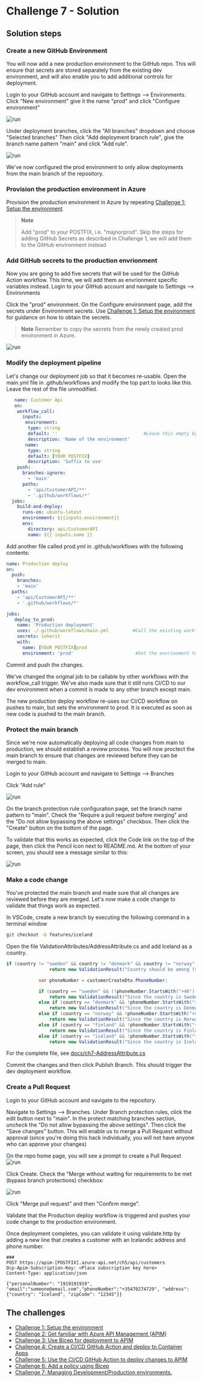 # Challenge 7 - Solution

## Solution steps
### Create a new GitHub Environment
You will now add a new production environment to the GitHub repo. This will ensure that secrets are stored separately from the existing dev environment, and will also enable you to add additional controls for deployment.

Login to your GitHub account and navigate to Settings --> Environments. 
Click "New environment" give it the name "prod" and click "Configure environment"

![run](img/ch7-1.png)

Under deployment branches, click the "All branches" dropdown and choose "Selected branches"
Then click "Add deployment branch rule", give the branch name pattern "main" and click "Add rule".

![run](img/ch7-2.png)

We've now configured the prod environment to only allow deployments from the main branch of the repository.

### Provision the production environment in Azure
Provision the production environment in Azure by repeating [Challenge 1: Setup the environment](solution1.md)
> **Note**
> 
> Add "prod" to your POSTFIX, i.e. "majnorprod". Skip the steps for adding GitHub Secrets as described in Challenge 1, we will add them to the GitHub environment instead
>

### Add GitHub secrets to the production envrionment

Now you are going to add five secrets that will be used for the GitHub Action workflow. This time, we will add them as envrionment specific variables instead.
Login to your GitHub account and navigate to Settings --> Environments

Click the "prod" environment. On the Configure environment page, add the secrets under Environment secrets. 
Use [Challenge 1: Setup the environment](solution1.md) for guidance on how to obtain the secrets. 

> **Note**
> Remember to copy the secrets from the newly created prod environment in Azure. 
>
![run](img/ch7-4.png)


### Modify the deployment pipeline
Let's change our deployment job so that it becomes re-usable. Open the main.yml file in .github/workflows and modify the top part to looks like this. Leave the rest of the file unmodified.


```yaml
   name: Customer Api
   on:
    workflow_call:
      inputs:
       environment:
        type: string
        default: ''                                #Leave this empty by default, this will ensure that the base repo secrets are used for deployment to DEV (i.e. no Environment)
        description: 'Name of the environment'
       name:
        type: string
        default: [YOUR POSTFIX]                    
        description: 'Suffix to use'
    push:
      branches-ignore:
        - 'main'
      paths:
        - 'api/CustomerAPI/**' 
        - '.github/workflows/*'
  jobs:
    build-and-deploy:
      runs-on: ubuntu-latest
      environment: ${{inputs.environment}}
      env:
        directory: api/CustomerAPI
        name: ${{ inputs.name }} 
```
Add another file called prod.yml in .github/workflows with the following contents:

```yaml
name: Production deploy
on:
  push:
    branches:
    - 'main'
  paths:
    - 'api/CustomerAPI/**' 
    - '.github/workflows/*' 

jobs:
   deploy_to_prod:
    name: 'Production deployment'
    uses: ./.github/workflows/main.yml         #Call the existing workflow 
    secrets: inherit
    with:
      name: [YOUR POSTFIX]prod
      environment: 'prod'                       #Set the envrionment to prod to ensure that we use use secrets from the prod GitHub Environment
```
Commit and push the changes.

We've changed the original job to be callable by other workflows with the workflow_call trigger. We've also made sure that it still runs CI/CD to our dev environment when a commit is made to any other branch except main. 

The new production deploy workflow re-uses our CI/CD workflow on pushes to main, but sets the environment to prod. It is executed as soon as new code is pushed to the main branch.

### Protect the main branch
Since we're now automatically deploying all code changes from main to production, we should establish a review process. You will now proctect the main branch to ensure that changes are reviewed before they can be merged to main. 

Login to your GitHub account and navigate to Settings --> Branches

Click "Add rule"

![run](img/ch7-3.png)

On the branch protection rule configuration page, set the branch name pattern to "main". Check the "Require a pull request before merging" and the "Do not allow bypassing the above settings" checkbox. Then click the "Create" button on the bottom of the page.

To validate that this works as expected, click the Code link on the top of the page, then click the Pencil icon next to README.md. At the bottom of your screen, you should see a message similar to this:

![run](img/ch7-5.png)

### Make a code change

You've protected the main branch and made sure that all changes are reviewed before they are merged. Let's now make a code change to validate that things work as expected. 

In VSCode, create a new branch by executing the following command in a terminal window
```bash
git checkout -b features/iceland
```

Open the file ValidationAttributes/AddressAttribute.cs and add Iceland as a country.

```csharp
if (country != "sweden" && country != "denmark" && country != "norway" && country != "finland" && country != "iceland")
                return new ValidationResult("Country should be among (Sweden, Denmark, Norway, Finland, Iceland)", new[] { "CustomerCreateDto" });

            var phoneNumber = customerCreateDto.PhoneNumber;

            if (country == "sweden" && (!phoneNumber.StartsWith("+46") || !phoneNumber.StartsWith("0")))
                return new ValidationResult("Since the country is Sweden, Phone Number should start with +46 or 0", new[] { "CustomerCreateDto" });
            else if (country == "denmark" && !phoneNumber.StartsWith("+45"))
                return new ValidationResult("Since the country is Denmark, Phone Number should start with +45", new[] { "CustomerCreateDto" });
            else if (country == "norway" && !phoneNumber.StartsWith("+47"))
                return new ValidationResult("Since the country is Norway, Phone Number should start with +47", new[] { "CustomerCreateDto" });
            else if (country == "finland" && !phoneNumber.StartsWith("+358"))
                return new ValidationResult("Since the country is Finland, Phone Number should start with +358", new[] { "CustomerCreateDto" });
            else if (country == "iceland" && !phoneNumber.StartsWith("+354"))
                return new ValidationResult("Since the country is Iceland, Phone Number should start with +354", new[] { "CustomerCreateDto" });
```

For the complete file, see [docs/ch7-AddressAttribute.cs](ch7-AddressAttribute.cs)

Commit the changes and then click Publish Branch. This should trigger the dev deployment workflow.

### Create a Pull Request
Login to your GitHub account and navigate to the repository. 

Navigate to Settings --> Branches. Under Branch protection rules, click the edit button next to "main". In the protect matching branches section,  *uncheck* the "Do not allow bypassing the above settings". Then click the "Save changes" button. This will enable us to merge a Pull Request without approval (since you're doing this hack individually, you will not have anyone who can approve your changes)

On the repo home page, you will see a prompt to create a Pull Request<br>
![run](img/ch7-6.png)

Click Create. Check the "Merge without waiting for requirements to be met (bypass branch protections) checkbox: 

![run](img/ch7-7.png)

Click "Merge pull request" and then "Confirm merge".

Validate that the Production deploy workflow is triggered and pushes your code change to the production environment.

Once deployment completes, you can validate it using validate.http by adding a new line that creates a customer with an Icelandic address and phone number.

```
### 
POST https://apim-[POSTFIX].azure-api.net/ch5/api/customers
Ocp-Apim-Subscription-Key: <Place subscription key here>
Content-Type: application/json

{"personalNumber": "1919191919", "email":"someone@email.com","phoneNumber":"+35470274729", "address": {"country": "Iceland", "zipCode": "12345"}}
```
## The challenges

* [Challenge 1: Setup the environment](challenge1.md)
* [Challenge 2: Get familiar with Azure API Management (APIM)](challenge2.md)
* [Challenge 3: Use Bicep for deployment to APIM](challenge3.md)
* [Challenge 4: Create a CI/CD GitHub Action and deploy to Container Apps](challenge4.md)
* [Challenge 5: Use the CI/CD GitHub Action to deploy changes to APIM](challenge5.md)
* [Challenge 6: Add a policy using Bicep](challenge6.md)
* [Challenge 7: Managing Development/Production environments.](challenge7.md)